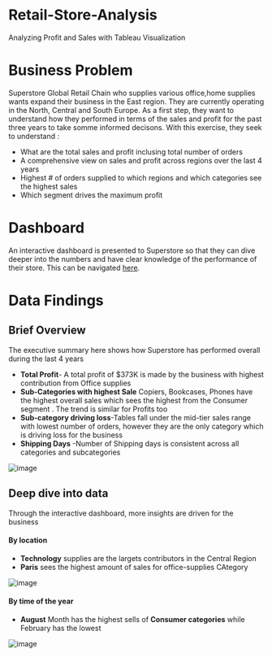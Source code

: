 # Retail-Store-Analysis
Analyzing Profit and Sales  with Tableau Visualization

# Business Problem 

Superstore Global Retail Chain who supplies various office,home supplies wants expand their business in the East region. They are currently operating in the North, Central and South Europe. As a first step, they want to understand how they performed in terms of the sales and profit for the past three years to take somme informed decisons. With this exercise, they seek to understand :

* What are the total sales and profit inclusing total number of orders
* A comprehensive view on sales and profit across regions over the last 4 years
* Highest # of orders supplied to which regions and which categories see the highest sales
* Which segment drives the maximum profit 

# Dashboard

An interactive dashboard is presented to Superstore so that they can dive deeper into the numbers and have clear knowledge of the performance of their store. This can be navigated [here](). 

# Data Findings

## Brief Overview
The executive summary here shows how Superstore has performed overall during the last 4 years

* **Total Profit**-  A total profit of $373K is made by the business with highest contribution from Office supplies
* **Sub-Categories with highest Sale** Copiers, Bookcases, Phones have the highest overall sales which sees the highest from the Consumer segment . The trend is similar for Profits too
* **Sub-category driving loss**-Tables fall under the mid-tier sales range with lowest number of orders, however they are the only category which is driving loss for the business
* **Shipping Days** -Number of Shipping days is consistent across all categories and subcategories 

![image](https://user-images.githubusercontent.com/49127037/140402497-a3a0db9b-02a5-4822-a12a-4be30c285e80.png)

## Deep dive into data

Through the interactive dashboard, more insights are driven for the business

#### By location
* **Technology** supplies are the largets contributors in the Central Region
*  **Paris** sees the highest amount of sales for office-supplies CAtegory  

![image](https://user-images.githubusercontent.com/49127037/140415909-9605f23f-3b1c-477c-8224-8dccfb925598.png)

#### By time of the year
* **August** Month has the highest sells of **Consumer categories** while February has the lowest

![image](https://user-images.githubusercontent.com/49127037/140419301-9042d3e6-5733-4c95-b7b7-e0530f55fc94.png)



